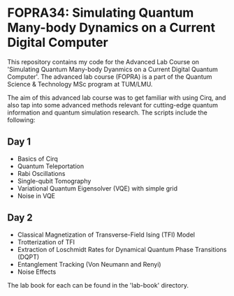 # FOPRA34: Simulating Quantum Many-body Dynamics on a Current Digital Computer

This repository contains my code for the Advanced Lab Course on 'Simulating Quantum Many-body Dyanmics on a Current Digital Quantum Computer'. The advanced lab course (FOPRA) is a part of the Quantum Science & Technology MSc program at TUM/LMU. 

The aim of this advanced lab course was to get familiar with using Cirq, and also tap into some advanced methods relevant for cutting-edge quantum information and quantum simulation research. The scripts include the following:

## Day 1
* Basics of Cirq
* Quantum Teleportation
* Rabi Oscillations
* Single-qubit Tomography
* Variational Quantum Eigensolver (VQE) with simple grid
* Noise in VQE

## Day 2
* Classical Magnetization of Transverse-Field Ising (TFI) Model
* Trotterization of TFI
* Extraction of Loschmidt Rates for Dynamical Quantum Phase Transitions (DQPT)
* Entanglement Tracking (Von Neumann and Renyi)
* Noise Effects


The lab book for each can be found in the 'lab-book' directory.
